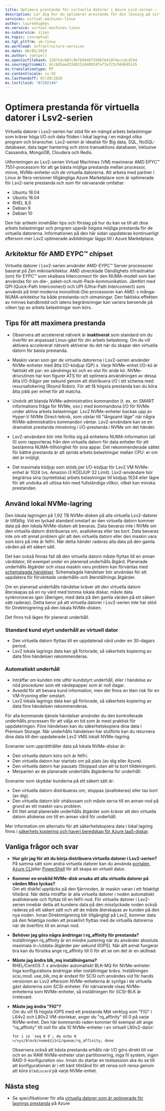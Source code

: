 ```yaml
---
title: Optimera prestanda för virtuella datorer i Azure Lsv2-serien – lagring
description: Lär dig hur du optimerar prestanda för din lösning på virtuella datorer i Lsv2-serien.
services: virtual-machines-linux
author: laurenhughes
ms.service: virtual-machines-linux
ms-subservice: sizes
ms.topic: conceptual
ms.tgt_pltfrm: vm-linux
ms.workload: infrastructure-services
ms.date: 08/05/2019
ms.author: joelpell
ms.openlocfilehash: 520754c08fc9bf89949739987b41974eccdcd29d
ms.sourcegitcommit: dccb85aed33d9251048024faf7ef23c94d695145
ms.translationtype: MT
ms.contentlocale: sv-SE
ms.lasthandoff: 07/28/2020
ms.locfileid: "87292146"
---
```

# <a name="optimize-performance-on-the-lsv2-series-virtual-machines"></a>Optimera prestanda för virtuella datorer i Lsv2-serien

Virtuella datorer i Lsv2-serien har stöd för en mängd arbets belastningar som kräver höga I/O och data flöden i lokal lagring i en mängd olika program och branscher.  Lsv2-serien är idealisk för Big data, SQL, NoSQL-databaser, data lager hantering och stora transaktions databaser, inklusive Cassandra, MongoDB, Cloudera och Redis.

Utformningen av Lsv2-serien Virtual Machines (VM) maximerar AMD EPYC™ 7551-processorn för att ge bästa möjliga prestanda mellan processor, minne, NVMe-enheter och de virtuella datorerna. Att arbeta med partner i Linux är flera versioner tillgängliga Azure Marketplace som är optimerade för Lsv2-serie prestanda och som för närvarande omfattar:

- Ubuntu 18.04
- Ubuntu 16.04
- RHEL 8,0
- Debian 9
- Debian 10

Den här artikeln innehåller tips och förslag på hur du kan se till att dina arbets belastningar och program uppnår högsta möjliga prestanda för de virtuella datorerna. Informationen på den här sidan uppdateras kontinuerligt eftersom mer Lsv2 optimerade avbildningar läggs till i Azure Marketplace.

## <a name="amd-eypc-chipset-architecture"></a>Arkitektur för AMD EYPC™ chipset

Virtuella datorer i Lsv2-serien använder AMD-EYPC™ Server processorer baserat på Zen mikroarkitektur. AMD utvecklade Oändlighets infrastruktur (om) för EYPC™ som skalbara Interconnect för den NUMA-modell som kan användas för on-die-, paket-och multi-Pack-kommunikation. Jämfört med QPI (Quick-Path Interconnect) och UPI (Ultra-Path Interconnect) som används på Intel moderna monolitisk-Die-processorer kan AMD: s många-NUMA-arkitektur ha både prestanda-och utmaningar. Den faktiska effekten av minnes bandbredd och latens begränsningar kan variera beroende på vilken typ av arbets belastningar som körs.

## <a name="tips-to-maximize-performance"></a>Tips för att maximera prestanda

* Observera att accelererat nätverk är **inaktiverat** som standard om du överför en anpassad Linux-gäst för din arbets belastning. Om du vill aktivera accelererat nätverk aktiverar du det när du skapar den virtuella datorn för bästa prestanda.

* Maskin varan som ger de virtuella datorerna i Lsv2-serien använder NVMe-enheter med åtta I/O-ködjup (QP) s. Varje NVMe-enhet I/O-kö är faktiskt ett par: en sändnings kö och en slut för ande kö. NVMe-drivrutinen har kon figurer ATS för att optimera användningen av dessa åtta I/O-frågor per sekund genom att distribuera i/O i ett schema med resursallokering (Round Robin). För att få högsta prestanda kan du köra åtta jobb per enhet för att matcha.

* Undvik att blanda NVMe-administratörs kommandon (t. ex. en SMART informations fråga för NVMe, osv.) med kommandona I/O för NVMe under aktiva arbets belastningar. Lsv2 NVMe-enheter backas upp av Hyper-V NVMe Direct-teknik, som växlar till "långsamt läge" när några NVMe-administratörs kommandon väntar. Lsv2-användare kan se en dramatisk prestanda minskning i i/O-prestanda i NVMe om det händer.

* Lsv2-användare bör inte förlita sig på enhetens NUMA-information (all 0) som rapporteras från den virtuella datorn för data enheter för att bestämma NUMA-tillhörighet för sina appar. Det rekommenderade sättet för bättre prestanda är att sprida arbets belastningar mellan CPU: er om det är möjligt.

* Det maximala ködjup som stöds per I/O-ködjup för Lsv2 VM NVMe-enhet är 1024 (vs. Amazon i3 KÖDJUP 32 Limit). Lsv2-användare bör begränsa sina (syntetiska) arbets belastningar till ködjup 1024 eller lägre för att undvika att utlösa kön med fullständiga villkor, vilket kan minska prestandan.

## <a name="utilizing-local-nvme-storage"></a>Använd lokal NVMe-lagring

Den lokala lagringen på 1,92 TB NVMe-disken på alla virtuella Lsv2-datorer är tillfällig. Vid en lyckad standard omstart av den virtuella datorn kommer data på den lokala NVMe-disken att bevaras. Data bevaras inte i NVMe om den virtuella datorn distribueras om, avallokeras eller tas bort. Data bevaras inte om ett annat problem gör att den virtuella datorn eller den maskin vara som körs på inte är felfri. När detta händer raderas alla data på den gamla värden på ett säkert sätt.

Det kan också finnas fall då den virtuella datorn måste flyttas till en annan värddator, till exempel under en planerad underhålls åtgärd. Planerade underhålls åtgärder och vissa maskin varu problem kan förväntas med [schemalagda händelser](scheduled-events.md). Schemalagda händelser bör användas för att uppdatera för förväntade underhålls-och återställnings åtgärder.

Om en planerad underhålls händelse kräver att den virtuella datorn återskapas på en ny värd med tomma lokala diskar, måste data synkroniseras igen (återigen, med data på den gamla värden på ett säkert sätt raderas). Detta beror på att virtuella datorer i Lsv2-serien inte har stöd för Direktmigrering på den lokala NVMe-disken.

Det finns två lägen för planerat underhåll.

### <a name="standard-vm-customer-controlled-maintenance"></a>Standard kund styrt underhåll av virtuell dator

- Den virtuella datorn flyttas till en uppdaterad värd under en 30-dagars period.
- Lsv2 lokala lagrings data kan gå förlorade, så säkerhets kopiering av data före händelsen rekommenderas.

### <a name="automatic-maintenance"></a>Automatiskt underhåll

- Inträffar om kunden inte utför kundstyrt underhåll, eller i händelse av nöd procedurer som ett värdepapper som är noll dagar.
- Avsedd för att bevara kund information, men det finns en liten risk för en VM-frysning eller omstart.
- Lsv2 lokala lagrings data kan gå förlorade, så säkerhets kopiering av data före händelsen rekommenderas.

För alla kommande tjänste händelser använder du den kontrollerade underhålls processen för att välja en tid som är mest praktisk för uppdateringen. Före händelsen kan du säkerhetskopiera dina data i Premium Storage. När underhålls händelsen har slutförts kan du returnera dina data till den uppdaterade Lsv2 VMS lokalt NVMe-lagring.

Scenarier som upprätthåller data på lokala NVMe-diskar är:

- Den virtuella datorn körs och är felfri.
- Den virtuella datorn har startats om på plats (av dig eller Azure).
- Den virtuella datorn har pausats (Stoppad utan att ta bort tilldelningen).
- Merparten av de planerade underhålls åtgärderna för underhåll.

Scenarier som skyddar kunderna på ett säkert sätt är:

- Den virtuella datorn distribueras om, stoppas (avallokeras) eller tas bort (av dig).
- Den virtuella datorn blir ohälsosam och måste serva till en annan nod på grund av ett maskin varu problem.
- Ett litet antal planerade underhålls åtgärder som kräver att den virtuella datorn allokeras om till en annan värd för underhåll.

Mer information om alternativ för att säkerhetskopiera data i lokal lagring finns i [säkerhets kopiering och haveri beredskap för Azure IaaS-diskar](backup-and-disaster-recovery-for-azure-iaas-disks.md).

## <a name="frequently-asked-questions"></a>Vanliga frågor och svar

* **Hur gör jag för att du börja distribuera virtuella datorer i Lsv2-serien?**  
   På samma sätt som andra virtuella datorer kan du använda [portalen](quick-create-portal.md), [Azure CLI](quick-create-cli.md)eller [PowerShell](quick-create-powershell.md) för att skapa en virtuell dator.

* **Kommer en enskild NVMe-disk orsaka att alla virtuella datorer på värden Miss lyckas?**  
   Om ett diskfel upptäcks på den fjärrnoden, är maskin varan i ett felaktigt tillstånd. När detta inträffar är alla virtuella datorer i noden automatiskt avallokerade och flyttas till en felfri nod. För virtuella datorer i Lsv2-serien innebär detta att kundens data på den misslyckade noden också raderas på ett säkert sätt och att de måste återskapas av kunden på den nya noden. Innan Direktmigrering blir tillgängligt på Lsv2, kommer data på den felaktiga noden att proaktivt flyttas med de virtuella datorerna när de överförs till en annan nod.

* **Behöver jag göra några ändringar i rq_affinity för prestanda?**  
   Inställningen rq_affinity är en mindre justering när du använder absoluta maximala in-/utdata-åtgärder per sekund (IOPS). När allt annat fungerar bra kan du försöka ange rq_affinity till 0 för att se om det är en skillnad.

* **Måste jag ändra blk_mq inställningarna?**  
   RHEL/CentOS 7. x använder automatiskt BLK-MQ för NVMe-enheter. Inga konfigurations ändringar eller inställningar krävs. Inställningen scsi_mod. use_blk_mq är endast för SCSI och användes vid för hands versionen av Lsv2 eftersom NVMe-enheterna är synliga i de virtuella gäst datorerna som SCSI-enheter. För närvarande visas NVMe-enheterna som NVMe-enheter, så inställningen för SCSI-BLK är irrelevant.

* **Måste jag ändra "FIO"?**  
   Om du vill få högsta IOPS med ett prestanda Mät verktyg som "FIO" i L64v2 och L80v2 VM-storlekar, anger du "rq_affinity" till 0 på varje NVMe-enhet.  Den här kommando raden kommer till exempel att ange "rq_affinity" till noll för alla 10 NVMe-enheter i en virtuell L80v2-dator:

   ```console
   for i in `seq 0 9`; do echo 0 >/sys/block/nvme${i}n1/queue/rq_affinity; done
   ```

   Observera också att bästa prestanda erhålls när I/O görs direkt till var och en av RAW NVMe-enheter utan partitionering, inga fil system, ingen RAID 0-konfiguration osv. Innan du startar en testsession ska du se till att konfigurationen är i ett känt tillstånd för att rensa och rensa genom att köra `blkdiscard` på varje NVMe-enhet.
   
## <a name="next-steps"></a>Nästa steg

* Se specifikationer för alla [virtuella datorer som är optimerade för lagrings prestanda](../sizes-storage.md) på Azure
